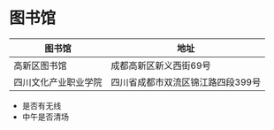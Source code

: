 # 图书馆

| 图书馆               | 地址                              |
| -------------------- | --------------------------------- |
| 高新区图书馆         | 成都高新区新义西街69号            |
| 四川文化产业职业学院 | 四川省成都市双流区锦江路四段399号 |

- 是否有无线
- 中午是否清场